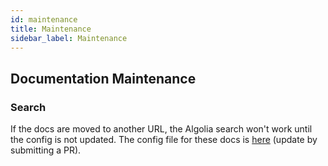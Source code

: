 ```yaml
---
id: maintenance
title: Maintenance
sidebar_label: Maintenance
---
```


## Documentation Maintenance

### Search

If the docs are moved to another URL, the Algolia search won't work until the config is not updated. The config file for these docs is [here](https://github.com/algolia/docsearch-configs/blob/master/configs/rich-content.json) (update by submitting a PR).
